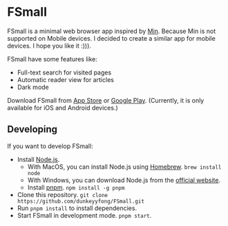 # FSmall

FSmall is a minimal web browser app inspired by [Min](https://minbrowser.org). Because Min is not supported on Mobile devices. I decided to create a similar app for mobile devices. I hope you like it :))).

FSmall have some features like:

- Full-text search for visited pages
- Automatic reader view for articles
- Dark mode

Download FSmall from [App Store](https://apps.apple.com/us/app/id1560622823) or [Google Play](https://play.google.com/store/apps/details?id=com.fsmall). (Currently, it is only available for iOS and Android devices.)

## Developing

If you want to develop FSmall:

- Install [Node.js](https://nodejs.org).
  - With MacOS, you can install Node.js using [Homebrew](https://brew.sh). `brew install node`
  - With Windows, you can download Node.js from the [official website](https://nodejs.org).
  - Install [pnpm](https://pnpm.io). `npm install -g pnpm`
- Clone this repository. `git clone https://github.com/dunkeyyfong/FSmall.git`
- Run `pnpm install` to install dependencies.
- Start FSmall in development mode. `pnpm start`.
